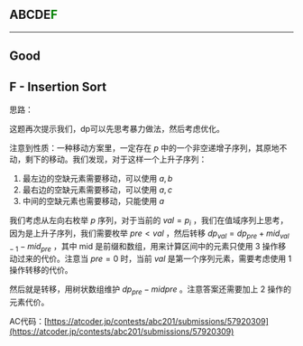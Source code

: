 ## ABCDE<font color=green>F</font>

---

## Good

## F - Insertion Sort

思路：

这题再次提示我们，dp可以先思考暴力做法，然后考虑优化。

注意到性质：一种移动方案里，一定存在 $p$ 中的一个非空递增子序列，其原地不动，剩下的移动。我们发现，对于这样一个上升子序列：

1. 最左边的空缺元素需要移动，可以使用 $a, b$
2. 最右边的空缺元素需要移动，可以使用 $a, c$ 
3. 中间的空缺元素也需要移动，只能使用 $a$ 

我们考虑从左向右枚举 $p$ 序列，对于当前的 $val = p_i$ ，我们在值域序列上思考，因为是上升子序列，我们需要枚举 $pre<val$ ，然后转移 $dp_{val}=dp_{pre} + mid_{val - 1} - mid_{pre}$ ，其中 mid 是前缀和数组，用来计算区间中的元素只使用 3 操作移动过来的代价。注意当 $pre=0$ 时，当前 $val$ 是第一个序列元素，需要考虑使用 1 操作转移的代价。

然后就是转移，用树状数组维护 $dp_{pre}-mid{pre}$ 。注意答案还需要加上 2 操作的元素代价。

AC代码：[https://atcoder.jp/contests/abc201/submissions/57920309](https://atcoder.jp/contests/abc201/submissions/57920309)